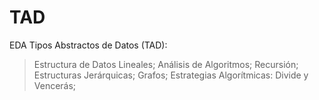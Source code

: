 # TAD
EDA
Tipos Abstractos de Datos (TAD):
> Estructura de Datos Lineales;
> Análisis de Algoritmos;
> Recursión;
> Estructuras Jerárquicas;
> Grafos;
> Estrategias Algorítmicas: Divide y Vencerás;
